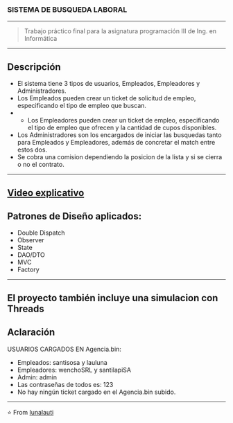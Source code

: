 ### SISTEMA DE BUSQUEDA LABORAL
----
> Trabajo práctico final para la asignatura programación III de Ing. en Informática
----
Descripción
----
- El sistema tiene 3 tipos de usuarios, Empleados, Empleadores y Administradores.
- Los Empleados pueden crear un ticket de solicitud de empleo, especificando el tipo de empleo que buscan.
- - Los Empleadores pueden crear un ticket de empleo, especificando el tipo de empleo que ofrecen y la cantidad de cupos disponibles.
- Los Administradores son los encargados de iniciar las busquedas tanto para Empleados y Empleadores, además de concretar el match entre estos dos. 
- Se cobra una comision dependiendo la posicion de la lista y si se cierra o no el contrato.
----
[Video explicativo](https://www.youtube.com/watch?v=YQywA-hdc_w)
----
## Patrones de Diseño aplicados:
- Double Dispatch
- Observer
- State
- DAO/DTO
- MVC
- Factory
----
El proyecto también incluye una simulacion con Threads
----
Aclaración
----
USUARIOS CARGADOS EN Agencia.bin:
- Empleados: santisosa y lauluna
- Empleadores: wenchoSRL y santilapiSA
- Admin: admin
- Las contraseñas de todos es: 123
- No hay ningún ticket cargado en el Agencia.bin subido.
----
⭐️ From [lunalauti](https://github.com/lunalauti)
